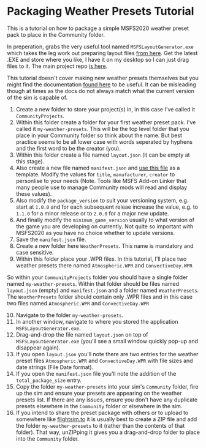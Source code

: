 # Packaging Weather Presets Tutorial

This is a tutorial on how to package a simple MSFS2020 weather preset pack to place in the Community folder.

In preperation, grabs the very useful tool named `MSFSLayoutGenerator.exe` which takes the leg work out preparing layout files [from here](https://github.com/HughesMDflyer4/MSFSLayoutGenerator/releases/). Get the latest .EXE and store where you like, I have it on my desktop so I can just drag files to it. The main project repo [is here](https://github.com/HughesMDflyer4/MSFSLayoutGenerator).

This tutorial doesn't cover making new weather presets themselves but you might find the documentation [found here](https://docs.flightsimulator.com/html/index.htm#t=Content_Configuration%2FFlights_And_Missions%2FWeather_Definitions.htm) to be useful. It can be misleading though at times as the docs do not always match what the current version of the sim is capable of.

1. Create a new folder to store your project(s) in, in this case I've called it `CommunityProjects`.
2. Within this folder create a folder for your first weather preset pack. I've called it `my-weather-presets`. This will be the top level folder that you place in your Community folder so think about the name. But best practice seems to be all lower case with words seperated by hyphens and the first word to be the creator (you).
3. Within this folder create a file named `layout.json` (it can be empty at this stage).
4. Also create a new file named `manifest.json` and [use this file](https://github.com/DoNotBeOnFire/msfs2020-weather-presets/packaging-tutorial/manifest.json) as a template. Modify the values for `title`, `manufacturer`, `creator` to personlise to your needs (Note. Tools like MSFS Add-on Linker that many people use to manage Community mods will read and display these values).
5. Also modify the `package_version` to suit your versioning system, e.g. start at `1.0.0` and for each subsequent releae increase the value, e.g. to `1.1.0` for a minor release or to `2.0.0` for a major new update.
6. And finally modify the `minimum_game_version` usually to what version of the game you are developing on currently. Not quite so important with MSFS2020 as you have no choice whether to update versions.
7. Save the `manifest.json` file.
8. Create a new folder here `WeatherPresets`. This name is mandatory and case sensitive.
9. Within this folder place your .WPR files. In this tutorial, I'll place two weather presets there named `Atmospheric.WPR` and `ConvectiveDay.WPR`

So within your `CommunityProjects` folder you should have a single folder named `my-weather-presets`. Within that folder should be files named `layout.json` (empty) and `manifest.json` and a folder named `WeatherPresets`. The `WeatherPresets` folder should contain only .WPR files and in this case two files named `Atmospheric.WPR` and `ConvectiveDay.WPR`

10. Navigate to the folder `my-weather-presets`.
11. In another window, navigate to where you stored the application `MSFSLayoutGenerator.exe`.
12. Drag-and-drop the file named `layout.json` on top of `MSFSLayoutGenerator.exe` (you'll see a small window quickly pop-up and disappear again).
13. If you open `layout.json` you'll note there are two entries for the weather preset files `Atmospheric.WPR` and `ConvectiveDay.WPR` with file sizes and date strings (File Date format).
14. If you open the `manifest.json` file you'll note the addition of the `total_package_size` entry.
15. Copy the folder `my-weather-presets` into your sim's `Community` folder, fire up the sim and ensure your presets are appearing on the weather presets list. If there are any issues, ensure you don't have any duplicate presets elsewhere in the `Community` folder or elsewhere in the sim.
16. If you intend to share the preset package with others or to upload to somewhere like [flightsim.to](https://flightsim.to/) it is usually best to create a ZIP file and add the folder `my-weather-presets` to it (rather than the contents of that folder). That way, unZIPping it gives you a drag-and-drop folder to place into the `Community` folder.